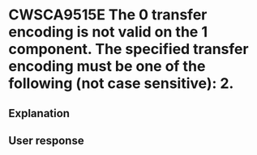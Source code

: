 # CWSCA9515E The 0 transfer encoding is not valid on the 1 component. The specified transfer encoding must be one of the following (not case sensitive): 2.

## Explanation

## User response